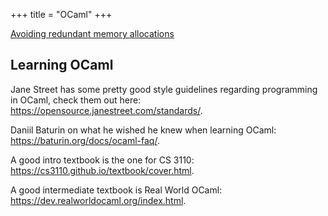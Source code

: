 +++
title = "OCaml"
+++

[Avoiding redundant memory allocations](avoid-redundant-allocations)

## Learning OCaml
Jane Street has some pretty good style guidelines regarding programming in OCaml, check them out here: https://opensource.janestreet.com/standards/.

Daniil Baturin on what he wished he knew when learning OCaml: https://baturin.org/docs/ocaml-faq/.

A good intro textbook is the one for CS 3110: https://cs3110.github.io/textbook/cover.html.

A good intermediate textbook is Real World OCaml: https://dev.realworldocaml.org/index.html.


